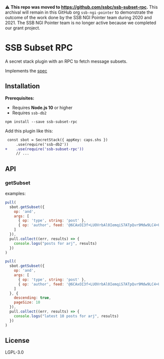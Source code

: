 <!--
SPDX-FileCopyrightText: 2021 Anders Rune Jensen

SPDX-License-Identifier: CC0-1.0
-->

:warning: **This repo was moved to https://github.com/ssbc/ssb-subset-rpc.** This archival will remain in this GitHub org `ssb-ngi-pointer` to demonstrate the outcome of the work done by the SSB NGI Pointer team during 2020 and 2021. The SSB NGI Pointer team is no longer active because we completed our grant project.

# SSB Subset RPC

A secret stack plugin with an RPC to fetch message subsets.

Implements the
[spec](https://github.com/ssb-ngi-pointer/ssb-subset-replication-spec)

## Installation

**Prerequisites:**

- Requires **Node.js 10** or higher
- Requires `ssb-db2`

```
npm install --save ssb-subset-rpc
```

Add this plugin like this:

```diff
 const sbot = SecretStack({ appKey: caps.shs })
     .use(require('ssb-db2'))
+    .use(require('ssb-subset-rpc'))
     // ...
```

## API

### getSubset

examples:

```js
pull(
  sbot.getSubset({
    op: 'and',
    args: [
      { op: 'type', string: 'post' },
      { op: 'author', feed: '@6CAxOI3f+LUOVrbAl0IemqiS7ATpQvr9Mdw9LC4+Uv0=.ed25519' }
    ]
  }),
  pull.collect((err, results) => {
    console.logs("posts for arj", results)
  })
)

pull(
  sbot.getSubset({
    op: 'and',
    args: [
      { op: 'type', string: 'post' },
      { op: 'author', feed: '@6CAxOI3f+LUOVrbAl0IemqiS7ATpQvr9Mdw9LC4+Uv0=.ed25519' }
    ]
  }, {
    descending: true,
    pageSize: 10
  }),
  pull.collect((err, results) => {
    console.logs("latest 10 posts for arj", results)
  })
)
```

## License

LGPL-3.0
